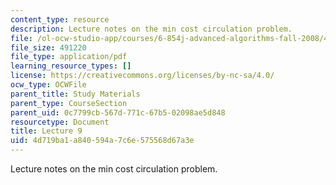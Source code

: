 ```yaml
---
content_type: resource
description: Lecture notes on the min cost circulation problem.
file: /ol-ocw-studio-app/courses/6-854j-advanced-algorithms-fall-2008/4d719ba1a840594a7c6e575568d67a3e_lect10_15.pdf
file_size: 491220
file_type: application/pdf
learning_resource_types: []
license: https://creativecommons.org/licenses/by-nc-sa/4.0/
ocw_type: OCWFile
parent_title: Study Materials
parent_type: CourseSection
parent_uid: 0c7799cb-567d-771c-67b5-02098ae5d848
resourcetype: Document
title: Lecture 9
uid: 4d719ba1-a840-594a-7c6e-575568d67a3e
---
```

Lecture notes on the min cost circulation problem.
